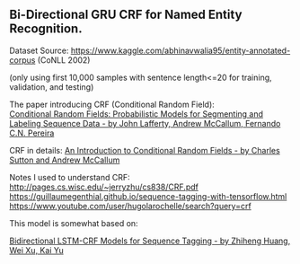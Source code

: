 ## Bi-Directional GRU CRF for Named Entity Recognition.

Dataset Source: https://www.kaggle.com/abhinavwalia95/entity-annotated-corpus
(CoNLL 2002)

(only using first 10,000 samples with sentence length<=20 for training, validation, and testing)

The paper introducing CRF (Conditional Random Field):  
[Conditional Random Fields: Probabilistic Models for Segmenting and Labeling Sequence Data - by John Lafferty, Andrew McCallum, Fernando C.N. Pereira](http://repository.upenn.edu/cgi/viewcontent.cgi?article=1162&context=cis_papers)

CRF in details: [An Introduction to Conditional Random Fields - by Charles Sutton and Andrew McCallum](http://homepages.inf.ed.ac.uk/csutton/publications/crftut-fnt.pdf)

Notes I used to understand CRF:  
http://pages.cs.wisc.edu/~jerryzhu/cs838/CRF.pdf  
https://guillaumegenthial.github.io/sequence-tagging-with-tensorflow.html  
https://www.youtube.com/user/hugolarochelle/search?query=crf

This model is somewhat based on:

[Bidirectional LSTM-CRF Models for Sequence Tagging - by Zhiheng Huang, Wei Xu, Kai Yu](https://arxiv.org/pdf/1508.01991.pdf)
